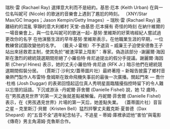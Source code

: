瑞秋·雷 (Rachael Ray) 選擇意大利而不是紐約。基思·厄本 (Keith Urban) 在與一位名叫妮可 (Nicole) 的歌迷的音樂會上遇到了尷尬的時刻。 （XNY/Star Max/GC Images；Jason Kempin/Getty Images）– 瑞秋·雷 (Rachael Ray) 遠離紐約的混亂 寧靜的意大利鄉村    天堂-由基思·厄本擁有 奇怪的時刻    在納什維爾的一場音樂會上，與一位名叫妮可的歌迷一起– 基努·里維斯的好萊塢經紀人嘗試過 更改你的名字    在他演藝生涯的早年基努·里維斯表示，在他職業生涯的早期，一位教練曾試圖改變他的名字。 （戴夫·J·霍根）不予退貨 – 威廉王子迫使安德魯王子站出來拯救君主制，使其免於“被渣滓蒙上陰影”：專家。偽造該部分 -謝麗爾·海因斯在激烈的總統競選期間拒絕了小羅伯特·肯尼迪提出的假分手提議。謝麗爾·海因斯 (Cheryl Hines) 表示，她的丈夫小羅伯特·肯尼迪 (RFK Jr.) 暗示他們在總統競選期間假裝分居。 （賈斯汀·沙利文/蓋蒂圖片社）最終著陸 – 新報告披露了鄉村音樂熱門製作人布雷特·詹姆斯在致命飛機失事前的最後一次廣播。關起門來 — 喬什·杜格 (Josh Duggar) 的表弟回憶起這位真人秀明星面臨騷擾指控時留下的令人難以忘懷的話語。下沉或游泳 -丹妮爾·菲舍爾 (Danielle Fishel) 說，她 12 歲時，在“男孩遇見世界”的第一天之後就差點被解僱。丹妮爾·菲舍爾 (Danielle Fishel) 表示，在《男孩遇見世界》片場的第一天后，她差點失業。 （蓋蒂圖片社）音盲之星 – 克里斯汀·貝爾（Kristen Bell）猛烈抨擊丈夫戴克斯·夏普德（Dax Shepard）的“五音不全”週年紀念帖子。不追星 – 蒂姆·庫裡承認他“害怕”與電影《傳奇》男主角湯姆·克魯斯合作。